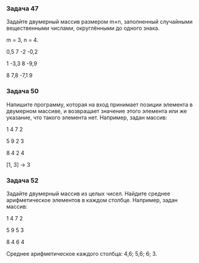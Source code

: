 
### Задача 47 
Задайте двумерный массив размером m×n, 
заполненный случайными вещественными числами, 
округлёнными до одного знака.

m = 3, n = 4.

0,5   7   -2   -0,2

1   -3,3   8   -9,9

8    7,8  -7,1   9


### Задача 50 
Напишите программу, которая на вход принимает 
позиции элемента в двумерном массиве, 
и возвращает значение этого элемента или же указание, 
что такого элемента нет.
Например, задан массив:

1 4 7 2

5 9 2 3

8 4 2 4

[1, 3] -> 3


### Задача 52
Задайте двумерный массив из целых чисел. 
Найдите среднее арифметическое элементов в каждом столбце.
Например, задан массив:

1 4 7 2

5 9 5 3

8 4 6 4

Среднее арифметическое каждого столбца: 4,6; 5,6; 6; 3.
